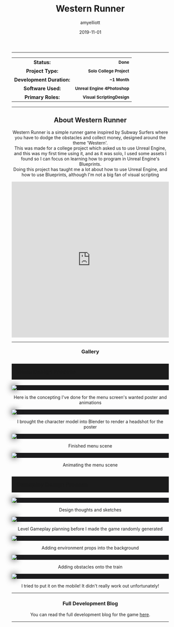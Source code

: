 ﻿---
layout: post
title:  "Western Runner"
type: "Game Development Blog"
color: "background-color: seagreen"
summary: "Western Runner is a simple runner game inspired by Subway Surfers where you have to dodge the obstacles and collect money, designed around the theme 'Western'"
author: amyelliott
date: '2019-11-01'
category: ['game-development', 'solo', 'unreal-engine']
thumbnail: /assets/img/posts/WesternRunner/cover.png
keywords: endless-runner, casual, western
permalink: /blog/western-runner/
usemathjax: true
---

<hr>
<!--- ------------------ -->
<!--- Status of the game -->
<!--- ------------------ -->
<div class="table-mobile">
    <table>
        <tr>
            <th style="border: 0px !important">Status:</th>
            <th style="text-align:right; border: 0px !important"><small class="btn btn-col status-button">Done</small></th>
        </tr>
        <tr>
            <th style="border: 0px !important">Project Type:</th> 
            <th style="text-align:right; border: 0px !important"><small class="btn btn-col status-button">Solo College Project</small></th>
        </tr>
        <tr>
            <th style="border: 0px !important">Development Duration:</th>
            <th style="text-align:right; border: 0px !important"><small class="btn btn-col status-button">~1 Month</small></th>
        </tr>
        <tr>
            <th style="border: 0px !important">Software Used:</th>
            <th style="text-align:right; border: 0px !important"><small class="btn btn-col status-button">Unreal Engine 4</small><small class="btn btn-col status-button">Photoshop</small></th>
        </tr>
        <tr>
            <th style="border: 0px !important">Primary Roles:</th>
            <th style="text-align:right; border: 0px !important"><small class="btn btn-col status-button">Visual Scripting</small><small class="btn btn-col status-button">Design</small></th>
        </tr>
    </table>
</div>

<hr>
<!--- ---------------------------- -->
<!--- Main description of the game -->
<!--- ---------------------------- -->
<div class = "card">
    <h2 style="text-align: center;">About Western Runner</h2>
    <p style="text-align: center;">Western Runner is a simple runner game inspired by Subway Surfers where you have to dodge the obstacles and collect money, designed around the theme 'Western'.<br />This was made for a college project which asked us to use Unreal Engine, and this was my first time using it, and as it was solo, I used some assets I found so I can focus on learning how to program in Unreal Engine's Blueprints.<br />Doing this project has taught me a lot about how to use Unreal Engine, and how to use Blueprints, although I'm not a big fan of visual scripting</p>
</div>

<!--- ------------------------------------ -->
<!--- Embed or Youtube Footage of the game -->
<!--- ------------------------------------ -->
<div class="video-container" style="padding-top: 0px !important">
    <iframe src="https://www.youtube.com/embed/im5OsADfwlc?controls=0" width="100%" height="500" frameborder="0"></iframe>
</div>

<hr>
<!--- ------------------------------------ -->
<!--- Gallery and screenshots for the game -->
<!--- ------------------------------------ -->
<h3 style="text-align:center; margin-top: 20px; margin-bottom: 20px">Gallery</h3>
<div class="panel-heading active" role="tab" id="headingOne">
    <h2 class="panel-title" style="word-wrap: normal; padding: 15px; background-color: #1b1b1b">
    <a role="button" data-toggle="collapse" data-parent="#accordion" href="#collapseMenDes" aria-expanded="true" aria-controls="collapseMenDes" style="font-size: 18px; padding: 0px !important">
        Menu Design Process
    </a>
    </h2>                                
</div>
<div id="collapseMenDes" class="panel-collapse collapse" role="tabpanel" aria-labelledby="headingOne">
    <div class="panel-body">
        <div class = "widcard" style="background-color: #1c1c1e; margin-bottom: 0px !important">
            <img src="/assets/img/posts/WesternRunner/designsketches.png" style="max-width: -webkit-fill-available; box-shadow: 0px 0px 20px #202022;">            
        </div>
        <p style="text-align:center;">Here is the concepting I've done for the menu screen's wanted poster and animations</p>
        <div class = "widcard" style="background-color: #1c1c1e; margin-bottom: 0px !important">
            <img src="/assets/img/posts/WesternRunner/coverdesign.png" style="max-width: -webkit-fill-available; box-shadow: 0px 0px 20px #202022;">            
        </div>
        <p style="text-align:center;">I brought the character model into Blender to render a headshot for the poster</p>
        <div class = "widcard" style="background-color: #1c1c1e; margin-bottom: 0px !important">
            <img src="/assets/img/posts/WesternRunner/design5.png" style="max-width: -webkit-fill-available; box-shadow: 0px 0px 20px #202022;">            
        </div>
        <p style="text-align:center;">Finished menu scene</p>
        <div class = "widcard" style="background-color: #1c1c1e; margin-bottom: 0px !important">
            <img src="/assets/img/posts/WesternRunner/animation.gif" style="max-width: -webkit-fill-available; box-shadow: 0px 0px 20px #202022;">            
        </div>
        <p style="text-align:center;">Animating the menu scene</p>
    </div>
</div>
<div class="panel-heading active" role="tab" id="headingOne">
    <h2 class="panel-title" style="word-wrap: normal; padding: 15px; background-color: #1b1b1b">
    <a role="button" data-toggle="collapse" data-parent="#accordion" href="#collapseGameDes" aria-expanded="true" aria-controls="collapseGameDes" style="font-size: 18px; padding: 0px !important">
        Gameplay Design Process
    </a>
    </h2>                                
</div>
<div id="collapseGameDes" class="panel-collapse collapse" role="tabpanel" aria-labelledby="headingOne">
    <div class="panel-body">
        <div class = "widcard" style="background-color: #1c1c1e; margin-bottom: 0px !important">
            <img src="/assets/img/posts/WesternRunner/design1.jpg" style="max-width: -webkit-fill-available; box-shadow: 0px 0px 20px #202022;">            
        </div>
        <p style="text-align:center;">Design thoughts and sketches</p>
        <div class = "widcard" style="background-color: #1c1c1e; margin-bottom: 0px !important">
            <img src="/assets/img/posts/WesternRunner/design6.jpg" style="max-width: -webkit-fill-available; box-shadow: 0px 0px 20px #202022;">            
        </div>
        <p style="text-align:center;">Level Gameplay planning before I made the game randomly generated</p>
        <div class = "widcard" style="background-color: #1c1c1e; margin-bottom: 0px !important">
            <img src="/assets/img/posts/WesternRunner/run.gif" style="max-width: -webkit-fill-available; box-shadow: 0px 0px 20px #202022;">            
        </div>
        <p style="text-align:center;">Adding environment props into the background</p>
        <div class = "widcard" style="background-color: #1c1c1e; margin-bottom: 0px !important">
            <img src="/assets/img/posts/WesternRunner/run2.gif" style="max-width: -webkit-fill-available; box-shadow: 0px 0px 20px #202022;">            
        </div>
        <p style="text-align:center;">Adding obstacles onto the train</p>
        <div class = "widcard" style="background-color: #1c1c1e; margin-bottom: 0px !important">
            <img src="/assets/img/posts/WesternRunner/mobile.gif" style="max-width: -webkit-fill-available; box-shadow: 0px 0px 20px #202022;">            
        </div>
        <p style="text-align:center;">I tried to put it on the mobile! It didn't really work out unfortunately!</p>
    </div>
</div>

<hr>

<h3 style="text-align:center">Full Development Blog</h3>
<p style="text-align:center">You can read the full development blog for the game <a class = "a-text" href="https://portfolioamyelliott.wordpress.com/western-runner/" target="_blank">here</a>.</p> 

<hr>

